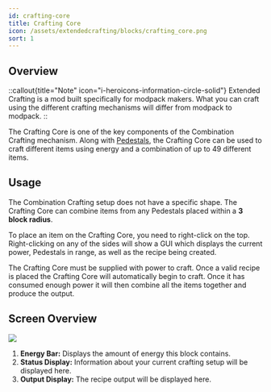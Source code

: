 ```yaml
---
id: crafting-core
title: Crafting Core
icon: /assets/extendedcrafting/blocks/crafting_core.png
sort: 1
---
```


## Overview

::callout{title="Note" icon="i-heroicons-information-circle-solid"}
Extended Crafting is a mod built specifically for modpack makers. What you can craft using the different crafting mechanisms will differ from modpack to modpack.
::

The Crafting Core is one of the key components of the Combination Crafting mechanism. Along with [Pedestals](pedestal.md), the Crafting Core can be used to craft different items using energy and a combination of up to 49 different items.

## Usage

The Combination Crafting setup does not have a specific shape. The Crafting Core can combine items from any Pedestals placed within a **3 block radius**.

To place an item on the Crafting Core, you need to right-click on the top. Right-clicking on any of the sides will show a GUI which displays the current power, Pedestals in range, as well as the recipe being created. 

The Crafting Core must be supplied with power to craft. Once a valid recipe is placed the Crafting Core will automatically begin to craft. Once it has consumed enough power it will then combine all the items together and produce the output. 

## Screen Overview

![](/assets/extendedcrafting/screens/crafting_core_screen.png)

1. **Energy Bar:** Displays the amount of energy this block contains.
2. **Status Display:** Information about your current crafting setup will be displayed here.
3. **Output Display:** The recipe output will be displayed here.
